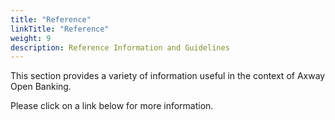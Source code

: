 ```yaml
---
title: "Reference"
linkTitle: "Reference"
weight: 9
description: Reference Information and Guidelines
---
```


This section provides a variety of information useful in the context of Axway Open Banking.

Please click on a link below for more information.